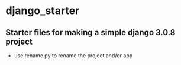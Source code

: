 # django_starter
## Starter files for making a simple django 3.0.8 project
* use rename.py to rename the project and/or app
